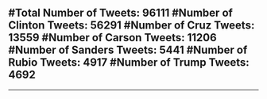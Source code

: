 #Total Number of Tweets: 96111 
#Number of Clinton Tweets: 56291
#Number of Cruz Tweets: 13559
#Number of Carson Tweets: 11206
#Number of Sanders Tweets: 5441
#Number of Rubio Tweets: 4917
#Number of Trump Tweets: 4692
---
---
